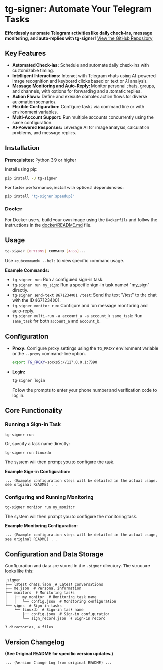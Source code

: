 # tg-signer: Automate Your Telegram Tasks

**Effortlessly automate Telegram activities like daily check-ins, message monitoring, and auto-replies with tg-signer!**  [View the GitHub Repository](https://github.com/amchii/tg-signer)

## Key Features

*   **Automated Check-ins:** Schedule and automate daily check-ins with customizable timing.
*   **Intelligent Interactions:** Interact with Telegram chats using AI-powered image recognition and keyboard clicks based on text or AI analysis.
*   **Message Monitoring and Auto-Reply:** Monitor personal chats, groups, and channels, with options for forwarding and automatic replies.
*   **Action Flows:** Define and execute complex action flows for diverse automation scenarios.
*   **Flexible Configuration:** Configure tasks via command line or with environment variables.
*   **Multi-Account Support:** Run multiple accounts concurrently using the same configuration.
*   **AI-Powered Responses:** Leverage AI for image analysis, calculation problems, and message replies.

## Installation

**Prerequisites:** Python 3.9 or higher

Install using pip:

```bash
pip install -U tg-signer
```

For faster performance, install with optional dependencies:

```bash
pip install "tg-signer[speedup]"
```

### Docker

For Docker users, build your own image using the `Dockerfile` and follow the instructions in the [docker/README.md](./docker/README.md) file.

## Usage

```bash
tg-signer [OPTIONS] COMMAND [ARGS]...
```

Use `<subcommand> --help` to view specific command usage.

**Example Commands:**

*   `tg-signer run`: Run a configured sign-in task.
*   `tg-signer run my_sign`: Run a specific sign-in task named "my\_sign" directly.
*   `tg-signer send-text 8671234001 /test`: Send the text "/test" to the chat with the ID 8671234001.
*   `tg-signer monitor run`: Configure and run message monitoring and auto-reply.
*   `tg-signer multi-run -a account_a -a account_b same_task`: Run `same_task` for both `account_a` and `account_b`.

## Configuration

*   **Proxy:** Configure proxy settings using the `TG_PROXY` environment variable or the `--proxy` command-line option.

    ```bash
    export TG_PROXY=socks5://127.0.0.1:7890
    ```

*   **Login:**

    ```bash
    tg-signer login
    ```

    Follow the prompts to enter your phone number and verification code to log in.

## Core Functionality

### Running a Sign-in Task

```bash
tg-signer run
```

Or, specify a task name directly:

```bash
tg-signer run linuxdo
```

The system will then prompt you to configure the task.

**Example Sign-in Configuration:**

```
... (Example configuration steps will be detailed in the actual usage, see original README) ...
```

### Configuring and Running Monitoring

```bash
tg-signer monitor run my_monitor
```

The system will then prompt you to configure the monitoring task.

**Example Monitoring Configuration:**

```
... (Example configuration steps will be detailed in the actual usage, see original README) ...
```

## Configuration and Data Storage

Configuration and data are stored in the `.signer` directory. The structure looks like this:

```
.signer
├── latest_chats.json  # Latest conversations
├── me.json  # Personal information
├── monitors  # Monitoring tasks
│   ├── my_monitor  # Monitoring task name
│   │   └── config.json  # Monitoring configuration
└── signs  # Sign-in tasks
    └── linuxdo  # Sign-in task name
        ├── config.json  # Sign-in configuration
        └── sign_record.json  # Sign-in record

3 directories, 4 files
```

## Version Changelog

**(See Original README for specific version updates.)**
```
... (Version Change Log from original README) ...